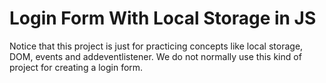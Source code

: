 # Login Form With Local Storage in JS

Notice that this project is just for practicing concepts like local storage, DOM,
events and addeventlistener. We do not normally use this kind of project for 
creating a login form.
